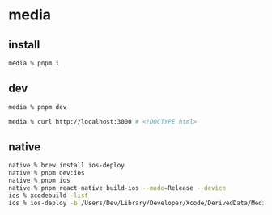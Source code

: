 # media

## install

```sh
media % pnpm i
```

## dev

```sh
media % pnpm dev
```

```sh
media % curl http://localhost:3000 # <!DOCTYPE html>
```

## native

```sh
native % brew install ios-deploy
native % pnpm dev:ios
native % pnpm ios
native % pnpm react-native build-ios --mode=Release --device
ios % xcodebuild -list
ios % ios-deploy -b /Users/Dev/Library/Developer/Xcode/DerivedData/Media-xyz/Build/Products/Release-iphoneos/Media.app
```
